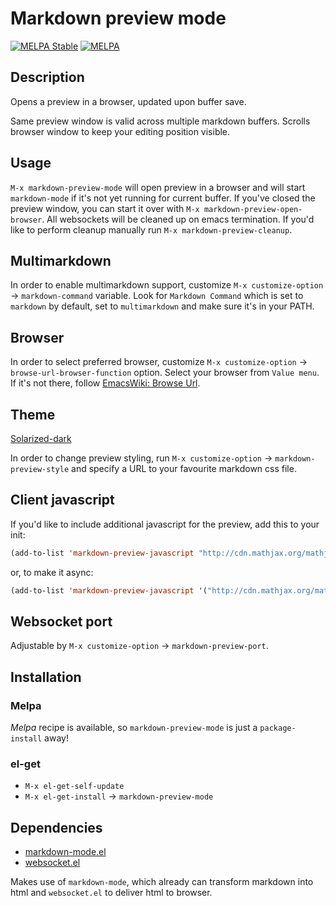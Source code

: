 Markdown preview mode
===========================


[![MELPA Stable](http://stable.melpa.org/packages/markdown-preview-mode-badge.svg)](http://stable.melpa.org/#/markdown-preview-mode)
[![MELPA](http://melpa.org/packages/markdown-preview-mode-badge.svg)](http://melpa.org/#/markdown-preview-mode)

## Description
Opens a preview in a browser, updated upon buffer save.

Same preview window is valid across multiple markdown buffers.
Scrolls browser window to keep your editing position visible.

## Usage

`M-x markdown-preview-mode` will open preview in a browser and will start `markdown-mode` if it's not yet running for current buffer. If you've closed the preview window, you can start it over with `M-x markdown-preview-open-browser`. All websockets will be cleaned up on emacs termination. If you'd like to perform cleanup manually run `M-x markdown-preview-cleanup`.

## Multimarkdown

In order to enable multimarkdown support, customize
`M-x customize-option` -> `markdown-command` variable.
Look for `Markdown Command` which is set to `markdown` by default,
set to `multimarkdown` and make sure it's in your PATH.

## Browser

In order to select preferred browser, customize
`M-x customize-option` -> `browse-url-browser-function` option.
Select your browser from `Value menu`. If it's not there, follow [EmacsWiki: Browse Url](http://www.emacswiki.org/emacs/BrowseUrl).

## Theme

[Solarized-dark](http://thomasf.github.io/solarized-css/)

In order to change preview styling, run `M-x customize-option` -> `markdown-preview-style`
and specify a URL to your favourite markdown css file.

## Client javascript

If you'd like to include additional javascript for the preview, add this to your init:

```lisp
(add-to-list 'markdown-preview-javascript "http://cdn.mathjax.org/mathjax/latest/MathJax.js?config=TeX-MML-AM_CHTML")
```
or, to make it async:

```lisp
(add-to-list 'markdown-preview-javascript '("http://cdn.mathjax.org/mathjax/latest/MathJax.js?config=TeX-MML-AM_CHTML" . async))
```

## Websocket port

Adjustable by `M-x customize-option` -> `markdown-preview-port`.

## Installation
### Melpa

*Melpa* recipe is available, so `markdown-preview-mode` is just a `package-install` away!

### el-get
* `M-x el-get-self-update`
* `M-x el-get-install` -> `markdown-preview-mode`


## Dependencies

* [markdown-mode.el](https://github.com/defunkt/markdown-mode)
* [websocket.el](https://github.com/ahyatt/emacs-websocket)

Makes use of `markdown-mode`, which already can transform markdown into html
and `websocket.el` to deliver html to browser.
